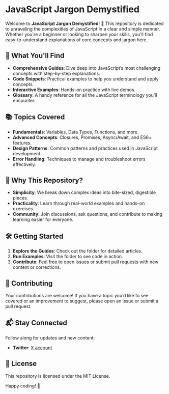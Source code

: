 # JavaScript Jargon Demystified

Welcome to **JavaScript Jargon Demystified**! 🌟 This repository is dedicated to unraveling the complexities of JavaScript in a clear and simple manner. Whether you're a beginner or looking to sharpen your skills, you'll find easy-to-understand explanations of core concepts and jargon here.

## 🚀 What You'll Find

- **Comprehensive Guides**: Dive deep into JavaScript’s most challenging concepts with step-by-step explanations.
- **Code Snippets**: Practical examples to help you understand and apply concepts.
- **Interactive Examples**: Hands-on practice with live demos.
- **Glossary**: A handy reference for all the JavaScript terminology you’ll encounter.

## 📚 Topics Covered

- **Fundamentals**: Variables, Data Types, Functions, and more.
- **Advanced Concepts**: Closures, Promises, Async/Await, and ES6+ features.
- **Design Patterns**: Common patterns and practices used in JavaScript development.
- **Error Handling**: Techniques to manage and troubleshoot errors effectively.

## 🌟 Why This Repository?

- **Simplicity**: We break down complex ideas into bite-sized, digestible pieces.
- **Practicality**: Learn through real-world examples and hands-on exercises.
- **Community**: Join discussions, ask questions, and contribute to making learning easier for everyone.

## 🛠️ Getting Started

1. **Explore the Guides**: Check out the folder for detailed articles.
2. **Run Examples**: Visit the folder to see code in action.
3. **Contribute**: Feel free to open issues or submit pull requests with new content or corrections.

## 🤝 Contributing

Your contributions are welcome! If you have a topic you’d like to see covered or an improvement to suggest, please open an issue or submit a pull request.

## 📬 Stay Connected

Follow along for updates and new content:
- **Twitter**: [X account](https://x.com/_iamgsr_)


## 📄 License

This repository is licensed under the MIT License.

Happy coding! 🚀

